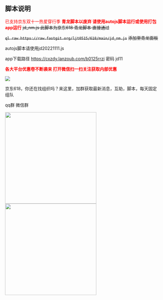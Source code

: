 ## 脚本说明
<font color='red'>已支持京东双十一热爱穿行季 </font>
<font color='red'>**青龙脚本以废弃 请使用autojs脚本运行或使用打包app运行**</font>
~~jd_nm.js 此脚本为京东618 青龙脚本 直接通过~~

~~`ql raw https://raw.fastgit.org/ljt0515/618/main/jd_nm.js`~~
~~添加至青龙面板~~

autojs脚本请使用jd20221111.js

app下载路径 https://cxzdy.lanzoub.com/b0125rrzi  密码 jd11

<font color='red'>**各大平台优惠卷不断袭来 打开微信扫一扫关注获取内部优惠**</font>

![](https://raw.githubusercontent.com/ljt0515/618/main/qrcode_for_gh_d76dde74fd07_344.jpg)

京东618，你还在找组织吗？来这里，加群获取最新消息，互助，脚本，每天固定组队

qq群               微信群

<img src="https://raw.githubusercontent.com/ljt0515/618/main/87CE36BC9B5823EF634C12F86B0DA2F0.jpg" width="300px"><img src="https://raw.githubusercontent.com/ljt0515/618/main/wechart.png" width="300px">


